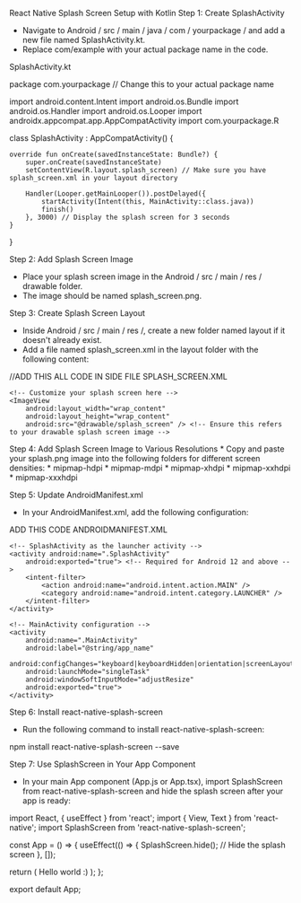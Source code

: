 React Native Splash Screen Setup with Kotlin
Step 1: Create SplashActivity
* Navigate to Android / src / main / java / com / yourpackage / and add a new file named SplashActivity.kt.
* Replace com/example with your actual package name in the code.


SplashActivity.kt

package com.yourpackage // Change this to your actual package name

import android.content.Intent
import android.os.Bundle
import android.os.Handler
import android.os.Looper
import androidx.appcompat.app.AppCompatActivity
import com.yourpackage.R

class SplashActivity : AppCompatActivity() {

    override fun onCreate(savedInstanceState: Bundle?) {
        super.onCreate(savedInstanceState)
        setContentView(R.layout.splash_screen) // Make sure you have splash_screen.xml in your layout directory

        Handler(Looper.getMainLooper()).postDelayed({
            startActivity(Intent(this, MainActivity::class.java))
            finish()
        }, 3000) // Display the splash screen for 3 seconds
    }
}


Step 2: Add Splash Screen Image
* Place your splash screen image in the Android / src / main / res / drawable folder.
* The image should be named splash_screen.png.



Step 3: Create Splash Screen Layout
* Inside Android / src / main / res /, create a new folder named layout if it doesn't already exist.
* Add a file named splash_screen.xml in the layout folder with the following content:



//ADD THIS ALL CODE IN SIDE FILE SPLASH_SCREEN.XML

<?xml version="1.0" encoding="utf-8"?>
<FrameLayout xmlns:android="http://schemas.android.com/apk/res/android"
    android:layout_width="match_parent"
    android:layout_height="match_parent"
    android:orientation="vertical"
    android:gravity="center">

    <!-- Customize your splash screen here -->
    <ImageView
        android:layout_width="wrap_content"
        android:layout_height="wrap_content"
        android:src="@drawable/splash_screen" /> <!-- Ensure this refers to your drawable splash screen image -->
</FrameLayout>


Step 4: Add Splash Screen Image to Various Resolutions
    * Copy and paste your splash.png image into the following folders for different screen densities:
    * mipmap-hdpi
    * mipmap-mdpi
    * mipmap-xhdpi
    * mipmap-xxhdpi
    * mipmap-xxxhdpi


Step 5: Update AndroidManifest.xml
* In your AndroidManifest.xml, add the following configuration:


 ADD THIS CODE ANDROIDMANIFEST.XML


<application
    android:name=".MainApplication"
    android:label="@string/app_name"
    android:icon="@mipmap/ic_launcher"
    android:roundIcon="@mipmap/ic_launcher_round"
    android:allowBackup="false"
    android:theme="@style/AppTheme">

    <!-- SplashActivity as the launcher activity -->
    <activity android:name=".SplashActivity"
        android:exported="true"> <!-- Required for Android 12 and above -->
        <intent-filter>
            <action android:name="android.intent.action.MAIN" />
            <category android:name="android.intent.category.LAUNCHER" />
        </intent-filter>
    </activity>

    <!-- MainActivity configuration -->
    <activity
        android:name=".MainActivity"
        android:label="@string/app_name"
        android:configChanges="keyboard|keyboardHidden|orientation|screenLayout|screenSize|smallestScreenSize|uiMode"
        android:launchMode="singleTask"
        android:windowSoftInputMode="adjustResize"
        android:exported="true">
    </activity>
</application>


Step 6: Install react-native-splash-screen
* Run the following command to install react-native-splash-screen:


npm install react-native-splash-screen --save


Step 7: Use SplashScreen in Your App Component
* In your main App component (App.js or App.tsx), import SplashScreen from react-native-splash-screen and hide the splash screen after your app is ready:


import React, { useEffect } from 'react';
import { View, Text } from 'react-native';
import SplashScreen from 'react-native-splash-screen';

const App = () => {
  useEffect(() => {
    SplashScreen.hide(); // Hide the splash screen
  }, []);

  return (
    <View>
      <Text>Hello world :)</Text>
    </View>
  );
};

export default App;

